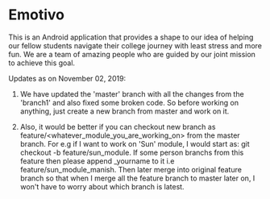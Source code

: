 # Emotivo

This is an Android application that provides a shape to our idea of helping our fellow students navigate their college journey with least stress and more fun. We are a team of amazing people who are guided by our joint mission to achieve this goal.

Updates as on November 02, 2019:

1. We have updated the 'master' branch with all the changes from the 'branch1' and also fixed some broken code. So before working on anything, just create a new branch from master and work on it.

2. Also, it would be better if you can checkout new branch as feature/<whatever_module_you_are_working_on> from the master branch. For e.g if I want to work on 'Sun' module, I would start as: git checkout -b feature/sun_module. If some person branchs from this feature then please append  _yourname to it i.e feature/sun_module_manish. Then later merge into original feature branch so that when I merge all the feature branch to master later on, I won't have to worry about which branch is latest. 
